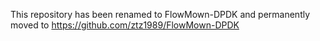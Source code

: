 This repository has been renamed to FlowMown-DPDK and permanently moved to https://github.com/ztz1989/FlowMown-DPDK
